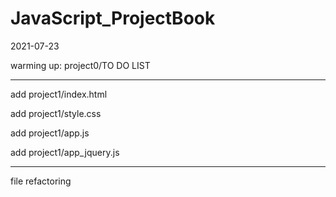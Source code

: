 # JavaScript_ProjectBook





2021-07-23


warming up: project0/TO DO LIST


---
add project1/index.html


add project1/style.css


add project1/app.js


add project1/app_jquery.js


---
file refactoring
